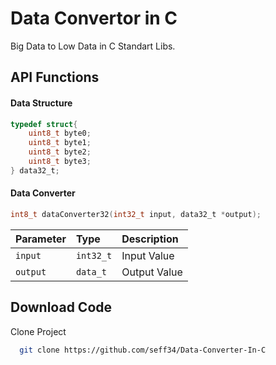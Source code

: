 
# Data Convertor in C

Big Data to Low Data in C Standart Libs.



## API Functions

#### Data Structure
```c
typedef struct{
    uint8_t byte0;
    uint8_t byte1;
    uint8_t byte2;
    uint8_t byte3;
} data32_t;
```



#### Data Converter
```c
int8_t dataConverter32(int32_t input, data32_t *output);
```

| Parameter | Type     | Description                |
| :-------- | :------- | :------------------------- |
| `input` | `int32_t` | Input Value|
| `output` | `data_t` | Output Value|


## Download Code

Clone Project

```bash
  git clone https://github.com/seff34/Data-Converter-In-C
```


  
